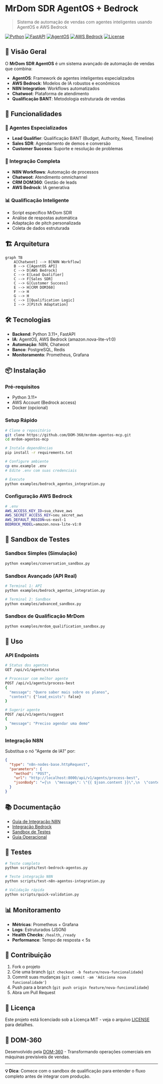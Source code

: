 # MrDom SDR AgentOS + Bedrock

> Sistema de automação de vendas com agentes inteligentes usando AgentOS e AWS Bedrock

[![Python](https://img.shields.io/badge/Python-3.11+-blue.svg)](https://python.org)
[![FastAPI](https://img.shields.io/badge/FastAPI-0.114+-green.svg)](https://fastapi.tiangolo.com)
[![AgentOS](https://img.shields.io/badge/AgentOS-2.1+-purple.svg)](https://github.com/agno-ai/agno)
[![AWS Bedrock](https://img.shields.io/badge/AWS-Bedrock-orange.svg)](https://aws.amazon.com/bedrock/)
[![License](https://img.shields.io/badge/License-MIT-yellow.svg)](LICENSE)

## 🎯 Visão Geral

O **MrDom SDR AgentOS** é um sistema avançado de automação de vendas que combina:

- **AgentOS**: Framework de agentes inteligentes especializados
- **AWS Bedrock**: Modelos de IA robustos e econômicos
- **N8N Integration**: Workflows automatizados
- **Chatwoot**: Plataforma de atendimento
- **Qualificação BANT**: Metodologia estruturada de vendas

## 🚀 Funcionalidades

### 🤖 Agentes Especializados
- **Lead Qualifier**: Qualificação BANT (Budget, Authority, Need, Timeline)
- **Sales SDR**: Agendamento de demos e conversão
- **Customer Success**: Suporte e resolução de problemas

### 🔄 Integração Completa
- **N8N Workflows**: Automação de processos
- **Chatwoot**: Atendimento omnichannel
- **CRM DOM360**: Gestão de leads
- **AWS Bedrock**: IA generativa

### 📊 Qualificação Inteligente
- Script específico MrDom SDR
- Análise de respostas automática
- Adaptação de pitch personalizada
- Coleta de dados estruturada

## 🏗️ Arquitetura

```mermaid
graph TB
    A[Chatwoot] --> B[N8N Workflow]
    B --> C[AgentOS API]
    C --> D[AWS Bedrock]
    C --> E[Lead Qualifier]
    C --> F[Sales SDR]
    C --> G[Customer Success]
    E --> H[CRM DOM360]
    F --> H
    G --> H
    C --> I[Qualification Logic]
    I --> J[Pitch Adaptation]
```

## 🛠️ Tecnologias

- **Backend**: Python 3.11+, FastAPI
- **IA**: AgentOS, AWS Bedrock (amazon.nova-lite-v1:0)
- **Automação**: N8N, Chatwoot
- **Banco**: PostgreSQL, Redis
- **Monitoramento**: Prometheus, Grafana

## 📦 Instalação

### Pré-requisitos
- Python 3.11+
- AWS Account (Bedrock access)
- Docker (opcional)

### Setup Rápido

```bash
# Clone o repositório
git clone https://github.com/DOM-360/mrdom-agentos-mcp.git
cd mrdom-agentos-mcp

# Instale dependências
pip install -r requirements.txt

# Configure ambiente
cp env.example .env
# Edite .env com suas credenciais

# Execute
python examples/bedrock_agentos_integration.py
```

### Configuração AWS Bedrock

```bash
# .env
AWS_ACCESS_KEY_ID=sua_chave_aws
AWS_SECRET_ACCESS_KEY=seu_secret_aws
AWS_DEFAULT_REGION=us-east-1
BEDROCK_MODEL=amazon.nova-lite-v1:0
```

## 🧪 Sandbox de Testes

### Sandbox Simples (Simulação)
```bash
python examples/conversation_sandbox.py
```

### Sandbox Avançado (API Real)
```bash
# Terminal 1: API
python examples/bedrock_agentos_integration.py

# Terminal 2: Sandbox
python examples/advanced_sandbox.py
```

### Sandbox de Qualificação MrDom
```bash
python examples/mrdom_qualification_sandbox.py
```

## 🔧 Uso

### API Endpoints

```bash
# Status dos agentes
GET /api/v1/agents/status

# Processar com melhor agente
POST /api/v1/agents/process-best
{
  "message": "Quero saber mais sobre os planos",
  "context": {"lead_exists": false}
}

# Sugerir agente
POST /api/v1/agents/suggest
{
  "message": "Preciso agendar uma demo"
}
```

### Integração N8N

Substitua o nó "Agente de IA1" por:

```json
{
  "type": "n8n-nodes-base.httpRequest",
  "parameters": {
    "method": "POST",
    "url": "http://localhost:8000/api/v1/agents/process-best",
    "jsonBody": "={\n  \"message\": \"{{ $json.content }}\",\n  \"context\": {\n    \"conversation_id\": \"{{ $json.conversation_id }}\",\n    \"lead_exists\": {{ $json.lead_exists }}\n  }\n}"
  }
}
```

## 📚 Documentação

- [Guia de Integração N8N](docs/n8n-agentos-integration.md)
- [Integração Bedrock](docs/bedrock-agentos-integration.md)
- [Sandbox de Testes](docs/sandbox-guide.md)
- [Guia Operacional](docs/operational-handover-guide.md)

## 🧪 Testes

```bash
# Teste completo
python scripts/test-bedrock-agentos.py

# Teste integração N8N
python scripts/test-n8n-agentos-integration.py

# Validação rápida
python scripts/quick-validation.py
```

## 📊 Monitoramento

- **Métricas**: Prometheus + Grafana
- **Logs**: Estruturados (JSON)
- **Health Checks**: `/health`, `/ready`
- **Performance**: Tempo de resposta < 5s

## 🤝 Contribuição

1. Fork o projeto
2. Crie uma branch (`git checkout -b feature/nova-funcionalidade`)
3. Commit suas mudanças (`git commit -am 'Adiciona nova funcionalidade'`)
4. Push para a branch (`git push origin feature/nova-funcionalidade`)
5. Abra um Pull Request

## 📄 Licença

Este projeto está licenciado sob a Licença MIT - veja o arquivo [LICENSE](LICENSE) para detalhes.

## 🏢 DOM-360

Desenvolvido pela [DOM-360](https://github.com/DOM-360) - Transformando operações comerciais em máquinas previsíveis de vendas.

---

**💡 Dica**: Comece com o sandbox de qualificação para entender o fluxo completo antes de integrar com produção.
